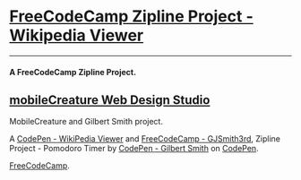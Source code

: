 # [FreeCodeCamp Zipline Project - Wikipedia Viewer](http://codepen.io/GJSmith3rd/full/WrqPgO)
--------------------------------
#### A FreeCodeCamp Zipline Project.

[mobileCreature Web Design Studio](http://gjsmith3rd.github.io/)
--------------------------------
MobileCreature and Gilbert Smith project.

A [CodePen - WikiPedia Viewer](http://codepen.io/GJSmith3rd/full/WrqPgO/) and [FreeCodeCamp - GJSmith3rd](http://freecodecamp.com/gjsmith3rd), Zipline Project - Pomodoro Timer by [CodePen - Gilbert Smith](http://codepen.io/GJSmith3rd) on [CodePen](http://codepen.io/).

[FreeCodeCamp](http://freecodecamp.com).
